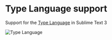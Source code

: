 # Type Language support

Support for the [Type Language](https://core.telegram.org/mtproto/TL) in Sublime Text 3

![Type Language](http://www.hnng.moe/f/Vp0)
